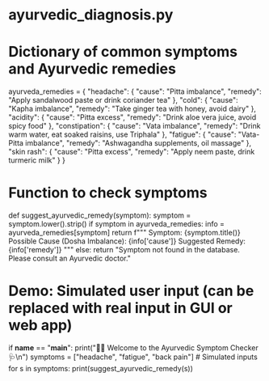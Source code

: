 # ayurvedic_diagnosis.py

# Dictionary of common symptoms and Ayurvedic remedies
ayurveda_remedies = {
    "headache": {
        "cause": "Pitta imbalance",
        "remedy": "Apply sandalwood paste or drink coriander tea"
    },
    "cold": {
        "cause": "Kapha imbalance",
        "remedy": "Take ginger tea with honey, avoid dairy"
    },
    "acidity": {
        "cause": "Pitta excess",
        "remedy": "Drink aloe vera juice, avoid spicy food"
    },
    "constipation": {
        "cause": "Vata imbalance",
        "remedy": "Drink warm water, eat soaked raisins, use Triphala"
    },
    "fatigue": {
        "cause": "Vata-Pitta imbalance",
        "remedy": "Ashwagandha supplements, oil massage"
    },
    "skin rash": {
        "cause": "Pitta excess",
        "remedy": "Apply neem paste, drink turmeric milk"
    }
}

# Function to check symptoms
def suggest_ayurvedic_remedy(symptom):
    symptom = symptom.lower().strip()
    if symptom in ayurveda_remedies:
        info = ayurveda_remedies[symptom]
        return f"""
Symptom: {symptom.title()}
Possible Cause (Dosha Imbalance): {info['cause']}
Suggested Remedy: {info['remedy']}
"""
    else:
        return "Symptom not found in the database. Please consult an Ayurvedic doctor."

# Demo: Simulated user input (can be replaced with real input in GUI or web app)
if __name__ == "__main__":
    print("🧘‍♀️ Welcome to the Ayurvedic Symptom Checker 🩺\n")
    symptoms = ["headache", "fatigue", "back pain"]  # Simulated inputs
    for s in symptoms:
        print(suggest_ayurvedic_remedy(s))
